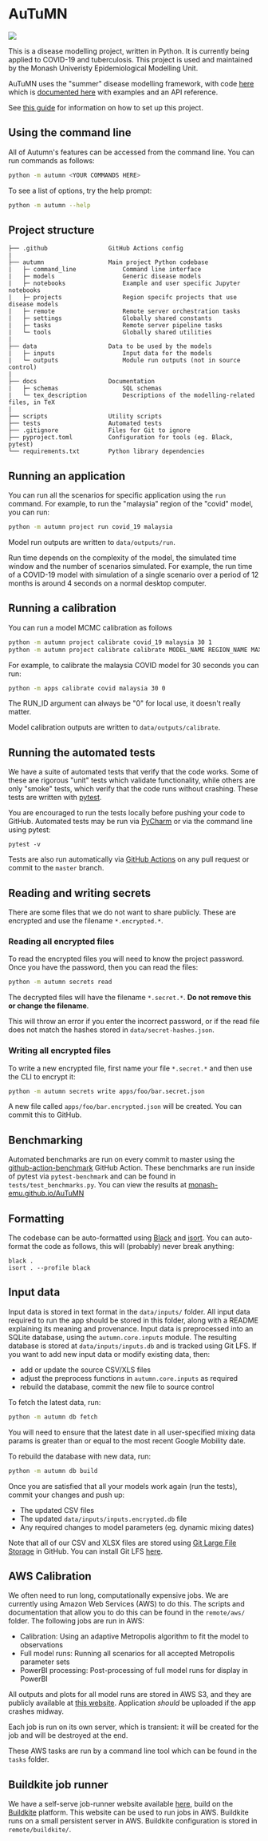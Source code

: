 # AuTuMN

![](https://github.com/monash-emu/AuTuMN/workflows/Continuous%20Integration/badge.svg)

This is a disease modelling project, written in Python.
It is currently being applied to COVID-19 and tuberculosis. This project is used and maintained by the Monash Univeristy Epidemiological Modelling Unit.

AuTuMN uses the "summer" disease modelling framework, with code [here](https://github.com/monash-emu/summer) which is [documented here](http://summerepi.com/) with examples and an API reference.

See [this guide](./docs/setup.md) for information on how to set up this project.

## Using the command line

All of Autumn's features can be accessed from the command line. You can run commands as follows:

```bash
python -m autumn <YOUR COMMANDS HERE>
```

To see a list of options, try the help prompt:

```bash
python -m autumn --help
```

## Project structure

```
├── .github                 GitHub Actions config
|
├── autumn                  Main project Python codebase
|   ├─ command_line             Command line interface
|   ├─ models                   Generic disease models
|   ├─ notebooks                Example and user specific Jupyter notebooks
|   ├─ projects                 Region specifc projects that use disease models
|   ├─ remote                   Remote server orchestration tasks
|   ├─ settings                 Globally shared constants
|   ├─ tasks                    Remote server pipeline tasks
|   └─ tools                    Globally shared utilities
|
├── data                    Data to be used by the models
|   ├─ inputs                   Input data for the models
|   └─ outputs                  Module run outputs (not in source control)
|
├── docs                    Documentation
|   ├─ schemas                  SQL schemas                   
|   └─ tex_description          Descriptions of the modelling-related files, in TeX
|       
├── scripts                 Utility scripts
├── tests                   Automated tests
├── .gitignore              Files for Git to ignore
├── pyproject.toml          Configuration for tools (eg. Black, pytest)
└── requirements.txt        Python library dependencies
```

## Running an application

You can run all the scenarios for specific application using the `run` command. For example, to run the "malaysia" region of the "covid" model, you can run:

```bash
python -m autumn project run covid_19 malaysia
```

Model run outputs are written to `data/outputs/run`.

Run time depends on the complexity of the model, the simulated time window and the number of scenarios simulated.
For example, the run time of a COVID-19 model with simulation of a single scenario over a period of 12 months is around 4 seconds on a normal desktop computer.

## Running a calibration

You can run a model MCMC calibration as follows

```bash
python -m autumn project calibrate covid_19 malaysia 30 1
python -m autumn project calibrate calibrate MODEL_NAME REGION_NAME MAX_SECONDS RUN_ID
```

For example, to calibrate the malaysia COVID model for 30 seconds you can run:

```bash
python -m apps calibrate covid malaysia 30 0
```

The RUN_ID argument can always be "0" for local use, it doesn't really matter.

Model calibration outputs are written to `data/outputs/calibrate`.

## Running the automated tests

We have a suite of automated tests that verify that the code works. Some of these are rigorous "unit" tests which validate functionality, while others are only "smoke" tests, which verify that the code runs without crashing. These tests are written with [pytest](https://docs.pytest.org/en/stable/).

You are encouraged to run the tests locally before pushing your code to GitHub. Automated tests may be run via [PyCharm](https://www.jetbrains.com/help/pycharm/pytest.html) or via the command line using pytest:

```
pytest -v
```

Tests are also run automatically via [GitHub Actions](https://github.com/monash-emu/AuTuMN/actions) on any pull request or commit to the `master` branch.

## Reading and writing secrets

There are some files that we do not want to share publicly. These are encrypted and use the filename `*.encrypted.*`.

### Reading all encrypted files

To read the encrypted files you will need to know the project password.
Once you have the password, then you can read the files:

```bash
python -m autumn secrets read
```

The decrypted files will have the filename `*.secret.*`. **Do not remove this or change the filename**.

This will throw an error if you enter the incorrect password, or if the read file does not match the hashes stored in `data/secret-hashes.json`.

### Writing all encrypted files

To write a new encrypted file, first name your file `*.secret.*` and then use the CLI to encrypt it:

```bash
python -m autumn secrets write apps/foo/bar.secret.json
```

A new file called `apps/foo/bar.encrypted.json` will be created. You can commit this to GitHub.

## Benchmarking

Automated benchmarks are run on every commit to master using the [github-action-benchmark](https://github.com/rhysd/github-action-benchmark) GitHub Action. These benchmarks are run inside of pytest via `pytest-benchmark` and can be found in `tests/test_benchmarks.py`. You can view the results at [monash-emu.github.io/AuTuMN](http://monash-emu.github.io/AuTuMN/)

## Formatting

The codebase can be auto-formatted using [Black](https://github.com/psf/black) and [isort](https://pycqa.github.io/isort/).
You can auto-format the code as follows, this will (probably) never break anything:

```
black .
isort . --profile black
```

## Input data

Input data is stored in text format in the `data/inputs/` folder. All input data required to run the app should be stored in this folder, along with a README explaining its meaning and provenance. Input data is preprocessed into an SQLite database, using the `autumn.core.inputs` module. The resulting database is stored at `data/inputs/inputs.db` and is tracked using Git LFS. If you want to add new input data or modify existing data, then:

- add or update the source CSV/XLS files
- adjust the preprocess functions in `autumn.core.inputs` as required
- rebuild the database, commit the new file to source control

To fetch the latest data, run:

```bash
python -m autumn db fetch
```

You will need to ensure that the latest date in all user-specified mixing data params is greater than or equal to the most recent Google Mobility date.

To rebuild the database with new data, run:

```bash
python -m autumn db build
```

Once you are satisfied that all your models work again (run the tests), commit your changes and push up:

- The updated CSV files
- The updated `data/inputs/inputs.encrypted.db` file
- Any required changes to model parameters (eg. dynamic mixing dates)

Note that all of our CSV and XLSX files are stored using [Git Large File Storage](https://docs.github.com/en/github/managing-large-files/versioning-large-files) in GitHub. You can install Git LFS [here](https://git-lfs.github.com/).

## AWS Calibration

We often need to run long, computationally expensive jobs. We are currently using Amazon Web Services (AWS) to do this. The scripts and documentation that allow you to do this can be found in the `remote/aws/` folder. The following jobs are run in AWS:

- Calibration: Using an adaptive Metropolis algorithm to fit the model to observations
- Full model runs: Running all scenarios for all accepted Metropolis parameter sets
- PowerBI processing: Post-processing of full model runs for display in PowerBI

All outputs and plots for all model runs are stored in AWS S3, and they are publicly available at [this website](http://www.autumn-data.com). Application _should_ be uploaded if the app crashes midway.

Each job is run on its own server, which is transient: it will be created for the job and will be destroyed at the end.

These AWS tasks are run by a command line tool which can be found in the `tasks` folder.

## Buildkite job runner

We have a self-serve job-runner website available [here](https://buildkite.com/autumn), build on the [Buildkite](https://buildkite.com/home) platform. This website can be used to run jobs in AWS. Buildkite runs on a small persistent server in AWS. Buildkite configuration is stored in `remote/buildkite/`.
